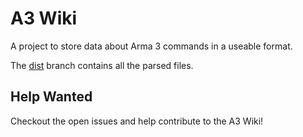 # A3 Wiki

A project to store data about Arma 3 commands in a useable format.

The [dist](https://github.com/acemod/arma3-wiki/tree/dist) branch contains all the parsed files.

## Help Wanted

Checkout the open issues and help contribute to the A3 Wiki!
